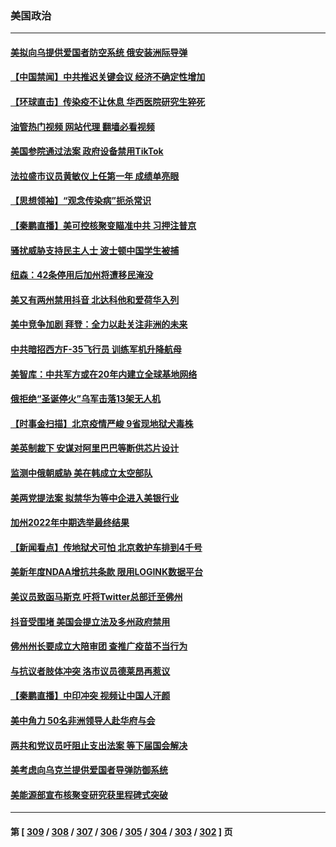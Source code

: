 ### 美国政治
---
#### [美拟向乌提供爱国者防空系统 俄安装洲际导弹](../../pages/ncid1078159/n13885482.md?12160045) 
#### [【中国禁闻】中共推迟关键会议 经济不确定性增加](../../pages/ncid1078159/n13884818.md?12160045) 
#### [【环球直击】传染疫不让休息 华西医院研究生猝死](../../pages/ncid1078159/n13884970.md?12160045) 
#### [油管热门视频 网站代理 翻墙必看视频](http://138.2.39.72:81/youtube.html?epic-marker?12160045)
#### [美国参院通过法案 政府设备禁用TikTok](../../pages/ncid1078159/n13885050.md?12160045) 
#### [法拉盛市议员黄敏仪上任第一年 成绩单亮眼](../../pages/ncid1078159/n13885149.md?12160045) 
#### [【思想领袖】“观念传染病”扼杀常识](../../pages/ncid1078159/n13864375.md?12160045) 
#### [【秦鹏直播】美可控核聚变瞄准中共 习押注普京](../../pages/ncid1078159/n13884975.md?12160045) 
#### [骚扰威胁支持民主人士 波士顿中国学生被捕](../../pages/ncid1078159/n13884868.md?12160045) 
#### [纽森：42条停用后加州将遭移民淹没](../../pages/ncid1078159/n13885027.md?12160045) 
#### [美又有两州禁用抖音 北达科他和爱荷华入列](../../pages/ncid1078159/n13884988.md?12160045) 
#### [美中竞争加剧 拜登：全力以赴关注非洲的未来](../../pages/ncid1078159/n13884888.md?12160045) 
#### [中共暗招西方F-35飞行员 训练军机升降航母](../../pages/ncid1078159/n13884980.md?12160045) 
#### [美智库：中共军方或在20年内建立全球基地网络](../../pages/ncid1078159/n13884946.md?12160045) 
#### [俄拒绝“圣诞停火”乌军击落13架无人机](../../pages/ncid1078159/n13884844.md?12160045) 
#### [【时事金扫描】北京疫情严峻 9省现地狱犬毒株](../../pages/ncid1078159/n13884815.md?12160045) 
#### [美英制裁下 安谋对阿里巴巴等断供芯片设计](../../pages/ncid1078159/n13884840.md?12160045) 
#### [监测中俄朝威胁 美在韩成立太空部队](../../pages/ncid1078159/n13884813.md?12160045) 
#### [美两党提法案 拟禁华为等中企进入美银行业](../../pages/ncid1078159/n13884752.md?12160045) 
#### [加州2022年中期选举最终结果](../../pages/ncid1078159/n13884433.md?12160045) 
#### [【新闻看点】传地狱犬可怕 北京救护车排到4千号](../../pages/ncid1078159/n13884197.md?12160045) 
#### [美新年度NDAA增抗共条款 限用LOGINK数据平台](../../pages/ncid1078159/n13884395.md?12160045) 
#### [美议员致函马斯克 吁将Twitter总部迁至佛州](../../pages/ncid1078159/n13884292.md?12160045) 
#### [抖音受围堵 美国会提立法及多州政府禁用](../../pages/ncid1078159/n13884105.md?12160045) 
#### [佛州州长要成立大陪审团 查推广疫苗不当行为](../../pages/ncid1078159/n13884190.md?12160045) 
#### [与抗议者肢体冲突 洛市议员德莱昂再惹议](../../pages/ncid1078159/n13884239.md?12160045) 
#### [【秦鹏直播】中印冲突 视频让中国人汗颜](../../pages/ncid1078159/n13884202.md?12160045) 
#### [美中角力 50名非洲领导人赴华府与会](../../pages/ncid1078159/n13884156.md?12160045) 
#### [两共和党议员吁阻止支出法案 等下届国会解决](../../pages/ncid1078159/n13884121.md?12160045) 
#### [美考虑向乌克兰提供爱国者导弹防御系统](../../pages/ncid1078159/n13884175.md?12160045) 
#### [美能源部宣布核聚变研究获里程碑式突破](../../pages/ncid1078159/n13884133.md?12160045) 

---
#### 第 [ [309](./309.md?12160045) / [308](./308.md?12160045) / [307](./307.md?12160045) / [306](./306.md?12160045) / [305](./305.md?12160045) / [304](./304.md?12160045) / [303](./303.md?12160045) / [302](./302.md?12160045) ] 页
